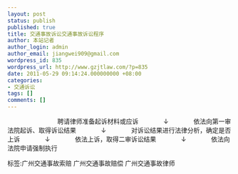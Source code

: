 ```yaml
---
layout: post
status: publish
published: true
title: 交通事故诉讼交通事故诉讼程序
author: 本站记者
author_login: admin
author_email: jiangwei909@gmail.com
wordpress_id: 835
wordpress_url: http://www.gzjtlaw.com/?p=835
date: 2011-05-29 09:14:24.000000000 +08:00
categories:
- 交通诉讼
tags: []
comments: []
---
```

　　　　　　　　聘请律师准备起诉材料或应诉　　　　&darr;　　　　依法向第一审法院起诉、取得诉讼结果　　　　&darr;　　　　对诉讼结果进行法律分析，确定是否上诉　　　　&darr;　　　　依法上诉，取得二审诉讼结果　　　　&darr;　　　　依法向法院申请强制执行标签:广州交通事故索赔 广州交通事故赔偿 广州交通事故律师
